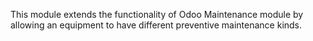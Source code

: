 This module extends the functionality of Odoo Maintenance module by
allowing an equipment to have different preventive maintenance kinds.
